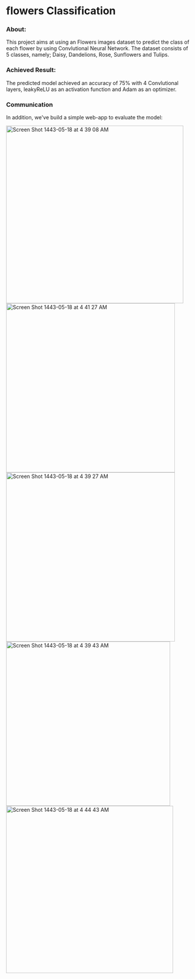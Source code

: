 # flowers Classification


### About:
This project aims at using an Flowers images dataset to predict the class of each flower by using Convlutional Neural Network.
The dataset consists of 5 classes, namely; Daisy, Dandelions, Rose, Sunflowers and Tulips. 

### Achieved Result:
The predicted model achieved an accuracy of 75% with 4 Convlutional layers, leakyReLU as an activation function and Adam as an optimizer.

### Communication
In addition, we've build a simple web-app to evaluate the model:

<img width="481" alt="Screen Shot 1443-05-18 at 4 39 08 AM" src="https://user-images.githubusercontent.com/89170923/147020606-6a30eb65-013b-4191-ac52-f327f5b61344.png">
<img width="458" alt="Screen Shot 1443-05-18 at 4 41 27 AM" src="https://user-images.githubusercontent.com/89170923/147020614-491cfa6e-8217-44e2-b204-2f527ca33479.png">
<img width="458" alt="Screen Shot 1443-05-18 at 4 39 27 AM" src="https://user-images.githubusercontent.com/89170923/147020610-b8641dbb-85e8-4e5f-9aef-9959090d7c23.png">
<img width="445" alt="Screen Shot 1443-05-18 at 4 39 43 AM" src="https://user-images.githubusercontent.com/89170923/147020613-c396229d-c22e-4fc8-a809-ede57e91413e.png">
<img width="453" alt="Screen Shot 1443-05-18 at 4 44 43 AM" src="https://user-images.githubusercontent.com/89170923/147020901-22befb0e-9858-4539-849c-88be8df3a166.png">
